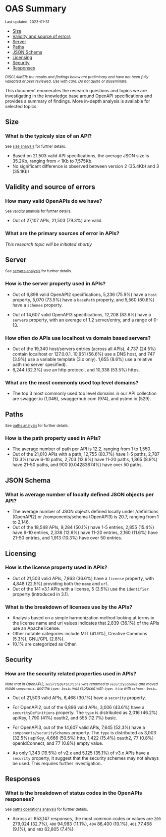 OAS Summary
================
<sup>Last updated: 2023-01-31</sup>

- <a href="#size" id="toc-size">Size</a>
- <a href="#validity-and-source-of-errors"
  id="toc-validity-and-source-of-errors">Validity and source of errors</a>
- <a href="#server" id="toc-server">Server</a>
- <a href="#paths" id="toc-paths">Paths</a>
- <a href="#json-schema" id="toc-json-schema">JSON Schema</a>
- <a href="#licensing" id="toc-licensing">Licensing</a>
- <a href="#security" id="toc-security">Security</a>
- <a href="#responses" id="toc-responses">Responses</a>

<sup>*DISCLAIMER: the results and findings below are preliminary and
have not been fully validated or peer reviewed. Use with care. Do not
quote or disseminate.*</sup>

This document enumerates the research questions and topics we are
investigating in the knowledge base around OpenAPI specifications and
provides a summary of findings. More in-depth analysis is available for
selected topics.

## Size

### What is the typicaly size of an API?

<sup>See [size analysis](oas_size.md) for further details.<sup>

- Based on 21,503 valid API specifications, the average JSON size is
  35.2Kb, ranging from \< 1Kb to 7,575Kb.
- No significant difference is observed between version 2 (35.4Kb) and 3
  (35.1Kb)

## Validity and source of errors

### How many valid OpenAPIs do we have?

<sup>See [validity analysis](oas_validity.md) for further details.<sup>

- Out of 27,107 APIs, 21,503 (79.3%) are valid.

### What are the primary sources of error in APIs?

*This research topic will be initiated shortly*

## Server

<sup>See [servers analysis](oas_servers.md) for further details.</sup>

### How is the server property used in APIs?

- Out of 6,896 valid OpenAPI2 specifications, 5,236 (75.9%) have a
  `host` property, 5,070 (73.5%) have a `basePath` property, and 5,560
  (80.6%) have a `schemes` property.

- Out of 14,607 valid OpenAPI3 specifications, 12,208 (83.6%) have a
  `servers` property, with an average of 1.2 server/entry, and a range
  of 0-13.

### How often do APIs use localhost vs domain based servers?

- Out of the 19,340 host/servers entries (across all APIs), 4,737
  (24.5%) contain localhost or 127.0.0.1, 10,951 (56.6%) use a DNS host,
  and 747 (3.9%) use a variable template (3.x only). 1,655 (8.6%) use a
  relative path (no server specified).
- 6,244 (32.3%) use an http protocol, and 10,338 (53.5%) https.

### What are the most commonly used top level domains?

- The top 3 most commonly used top level domains in our API collection
  are swagger.io (1,046), swaggerhub.com (974), and pstmn.io (529).

## Paths

<sup>See [paths analysis](oas_paths.md) for further details.</sup>

### How is the path property used in APIs?

- The average number of path per API is 12.2, ranging from 1 to 1,550.
- Out of the 21,010 APIs with a path, 12,755 (60.7%) have 1-5 paths,
  2,787 (13.3%) have 6-10 paths, 2,703 (12.9%) have 11-20 paths, 1,865
  (8.9%) have 21-50 paths, and 900 (0.04283674%) have over 50 paths.

## JSON Schema

### What is average number of locally defined JSON objects per API?

- The average number of JSON objects defined locally under /definitions
  (OpenAPI2) or /components/schema (OpenAPI3) is 20.7, ranging from 1 to
  2,146.
- Out of the 18,548 APIs, 9,284 (50.1%) have 1-5 entries, 2,855 (15.4%)
  have 6-10 entries, 2,336 (12.6%) have 11-20 entries, 2,160 (11.6%)
  have 21-50 entries, and 1,913 (10.3%) have over 50 entries.

## Licensing

### How is the license property used in APIs?

- Out of 21,503 valid APIs, 7,863 (36.6%) have a `license` property,
  with 4,848 (22.5%) providing both the `name` and `url`.
- Out of the 141 v3.1 APIs with a license, 5 (3.5%) use the `identifier`
  property (introduced in 3.1).

### What is the breakdown of licenses use by the APIs?

- Analysis based on a simple harmonization method looking at terms in
  the license name and url values indicates that 2,839 (36.1%) of the
  APIs use an Apache license.
- Other notable categories include MIT (41.9%), Creative Commons (5.3%),
  GNU/GPL (2.8%).
- 10.1% are categorized as Other.

## Security

### How are the security related properties used in APIs?

<sup>*Note that in OpenAPI3, `securityDefinitions` was renamed to
`securitySchemes` and moved inside `components`, and the `type: basic`
was replaced with `type: http` with `scheme: basic`.*</sup>

- Out of 21,503 valid APIs, 6,468 (30.1%) have a `security` property.

- For OpenAPI2, out of the 6,896 valid APIs, 3,006 (43.6%) have a
  `securityDefinitions` property. The `type` is distributed as 2,016
  (46.2%) apiKey, 1,790 (41%) oauth2, and 555 (12.7%) basic.

- For OpenAPI3, out of the 14,607 valid APIs, 7,645 (52.3%) have a
  `components/securitySchemes` property. The `type` is distributed as
  3,003 (32.5%) apiKey, 4,666 (50.5%) http, 1,422 (15.4%) oauth2, 77
  (0.8%) openIdConnect, and 77 (0.8%) empty value.

- As only 1,343 (19.5%) of v2.x and 5,125 (35.1%) of v3.x APIs have a
  `security` property, it suggest that the security schemes may not
  always be used. This requires further investigation.

## Responses

### What is the breakdown of status codes in the OpenAPIs responses?

<sup>See [paths operations analysis](oas_paths_operations.md) for
further details.<sup>

- Across all 853,147 responses, the most common codes or values are
  `200` 279,024 (32.7%), `400` 94,983 (11.1%), `404` 86,400 (10.1%),
  `401` 77,468 (9.1%), and `403` 62,805 (7.4%)
